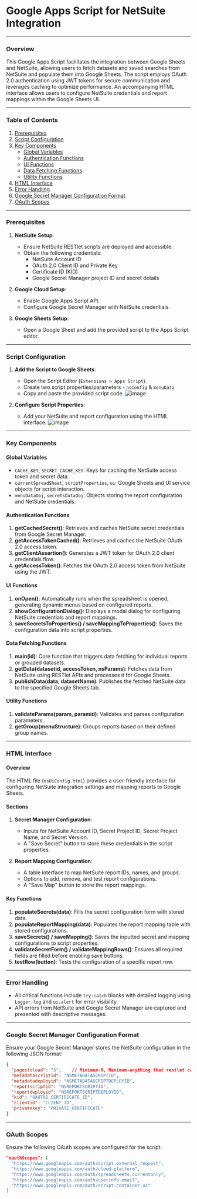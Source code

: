 # Google Apps Script for NetSuite Integration

---

### Overview

This Google Apps Script facilitates the integration between Google Sheets and NetSuite, allowing users to fetch datasets and saved searches from NetSuite and populate them into Google Sheets. The script employs OAuth 2.0 authentication using JWT tokens for secure communication and leverages caching to optimize performance. An accompanying HTML interface allows users to configure NetSuite credentials and report mappings within the Google Sheets UI.

---

### Table of Contents

1. [Prerequisites](#prerequisites)
2. [Script Configuration](#script-configuration)
3. [Key Components](#key-components)
   - [Global Variables](#global-variables)
   - [Authentication Functions](#authentication-functions)
   - [UI Functions](#ui-functions)
   - [Data Fetching Functions](#data-fetching-functions)
   - [Utility Functions](#utility-functions)
4. [HTML Interface](#html-interface)
5. [Error Handling](#error-handling)
6. [Google Secret Manager Configuration Format](#google-secret-manager-configuration-format)
7. [OAuth Scopes](#oauth-scopes)

---

### Prerequisites

1. **NetSuite Setup**:

   - Ensure NetSuite RESTlet scripts are deployed and accessible.
   - Obtain the following credentials:
     - NetSuite Account ID
     - OAuth 2.0 Client ID and Private Key
     - Certificate ID (KID)
     - Google Secret Manager project ID and secret details

2. **Google Cloud Setup**:

   - Enable Google Apps Script API.
   - Configure Google Secret Manager with NetSuite credentials.

3. **Google Sheets Setup**:

   - Open a Google Sheet and add the provided script to the Apps Script editor.

---

### Script Configuration

1. **Add the Script to Google Sheets**:

   - Open the Script Editor (`Extensions > Apps Script`).
   - Create two script properties/parameters - `nsConfig` & `menuData`
   - Copy and paste the provided script code.
     ![image](https://github.com/user-attachments/assets/c102885c-bf04-44f9-ba28-86c179c0fe9f)

2. **Configure Script Properties**:

   - Add your NetSuite and report configuration using the HTML interface.
     ![image](https://github.com/user-attachments/assets/738e7d1a-66a7-4f6a-95d0-d64541ffa9e8)

---

### Key Components

#### Global Variables

- `CACHE_KEY`, `SECRET_CACHE_KEY`: Keys for caching the NetSuite access token and secret data.
- `currentSpreadSheet`, `scriptProperties`, `ui`: Google Sheets and UI service objects for script interaction.
- `menuDataObj`, `secretsDataObj`: Objects storing the report configuration and NetSuite credentials.

#### Authentication Functions

1. **getCachedSecret()**: Retrieves and caches NetSuite secret credentials from Google Secret Manager.
2. **getAccessTokenCached()**: Retrieves and caches the NetSuite OAuth 2.0 access token.
3. **getClientAssertion()**: Generates a JWT token for OAuth 2.0 client credentials flow.
4. **getAccessToken()**: Fetches the OAuth 2.0 access token from NetSuite using the JWT.

#### UI Functions

1. **onOpen()**: Automatically runs when the spreadsheet is opened, generating dynamic menus based on configured reports.
2. **showConfigurationDialog()**: Displays a modal dialog for configuring NetSuite credentials and report mappings.
3. **saveSecretsToProperties() / saveMappingToProperties()**: Saves the configuration data into script properties.

#### Data Fetching Functions

1. **main(id)**: Core function that triggers data fetching for individual reports or grouped datasets.
2. **getData(datasetid, accessToken, nsParams)**: Fetches data from NetSuite using RESTlet APIs and processes it for Google Sheets.
3. **publishData(data, datasetName)**: Publishes the fetched NetSuite data to the specified Google Sheets tab.

#### Utility Functions

1. **validateParams(param, paramid)**: Validates and parses configuration parameters.
2. **getGroup(menuStructure)**: Groups reports based on their defined group names.

---

### HTML Interface

#### Overview

The HTML file (`nsUiConfig.html`) provides a user-friendly interface for configuring NetSuite integration settings and mapping reports to Google Sheets.

#### Sections

1. **Secret Manager Configuration**:

   - Inputs for NetSuite Account ID, Secret Project ID, Secret Project Name, and Secret Version.
   - A "Save Secret" button to store these credentials in the script properties.

2. **Report Mapping Configuration**:

   - A table interface to map NetSuite report IDs, names, and groups.
   - Options to add, remove, and test report configurations.
   - A "Save Map" button to store the report mappings.

#### Key Functions

1. **populateSecrets(data)**: Fills the secret configuration form with stored data.
2. **populateReportMapping(data)**: Populates the report mapping table with stored configurations.
3. **saveSecrets() / saveMapping()**: Saves the inputted secret and mapping configurations to script properties.
4. **validateSecretForm() / validateMappingRows()**: Ensures all required fields are filled before enabling save buttons.
5. **testRow(button)**: Tests the configuration of a specific report row.

---

### Error Handling

- All critical functions include `try-catch` blocks with detailed logging using `Logger.log` and `ui.alert` for error visibility.
- API errors from NetSuite and Google Secret Manager are captured and presented with descriptive messages.

---

### Google Secret Manager Configuration Format

Ensure your Google Secret Manager stores the NetSuite configuration in the following JSON format:

```json
{
  "pagestoload": "5",    // Minimum-0, Maximum-anything that restlet can handle within governance, but do note higher number = higher API response time
  "metadatascriptid": "NSMETADATASCRIPTID",
  "metadatadeployid": "NSMETADATASCRIPTDEPLOYID",
  "reportscriptid": "NSREPORTSCRIPTID",
  "reportdeployid": "NSREPORTSCRIPTDEPLOYID",
  "kid": "OAUTH2_CERTIFICATE_ID",
  "clientid": "CLIENT_ID",
  "privatekey": "PRIVATE_CERTIFICATE"
}
```

---

### OAuth Scopes

Ensure the following OAuth scopes are configured for the script:

```json
"oauthScopes": [
  "https://www.googleapis.com/auth/script.external_request",
  "https://www.googleapis.com/auth/cloud-platform",
  "https://www.googleapis.com/auth/spreadsheets.currentonly",
  "https://www.googleapis.com/auth/userinfo.email",
  "https://www.googleapis.com/auth/script.container.ui"
]
```

